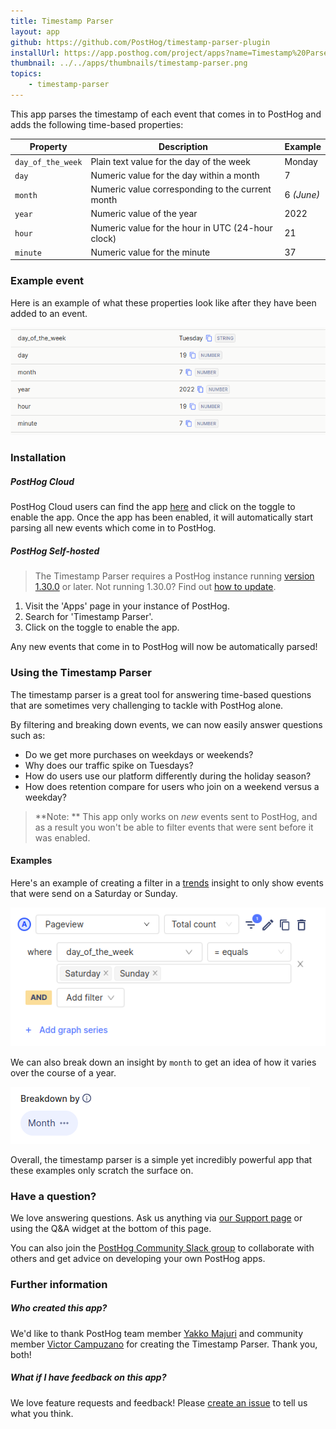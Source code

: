 ```yaml
---
title: Timestamp Parser
layout: app
github: https://github.com/PostHog/timestamp-parser-plugin
installUrl: https://app.posthog.com/project/apps?name=Timestamp%20Parser
thumbnail: ../../apps/thumbnails/timestamp-parser.png
topics:
    - timestamp-parser
---
```


This app parses the timestamp of each event that comes in to PostHog and adds the following time-based properties:

| Property          | Description                                       | Example    |
| ----------------- | ------------------------------------------------- | ---------- |
| `day_of_the_week` | Plain text value for the day of the week          | Monday     |
| `day`             | Numeric value for the day within a month          | 7          |
| `month`           | Numeric value corresponding to the current month  | 6 _(June)_ |
| `year`            | Numeric value of the year                         | 2022       |
| `hour`            | Numeric value for the hour in UTC (24-hour clock) | 21         |
| `minute`          | Numeric value for the minute                      | 37         |

### Example event

Here is an example of what these properties look like after they have been added to an event.

![event with timestamp properties added](../../images/docs/apps/timestamp-parser/timestamp-properties.png)

### Installation

##### PostHog Cloud

PostHog Cloud users can find the app [here](https://app.posthog.com/project/apps?name=Timestamp+Parser) and click on the toggle to enable the app.
Once the app has been enabled, it will automatically start parsing all new events which come in to PostHog.

##### PostHog Self-hosted

> The Timestamp Parser requires a PostHog instance running [version 1.30.0](https://posthog.com/blog/the-posthog-array-1-30-0) or later.
> Not running 1.30.0? Find out [how to update](https://posthog.com/docs/self-host/configure/upgrading-posthog).

1. Visit the 'Apps' page in your instance of PostHog.
2. Search for 'Timestamp Parser'.
3. Click on the toggle to enable the app.

Any new events that come in to PostHog will now be automatically parsed!

### Using the Timestamp Parser

The timestamp parser is a great tool for answering time-based questions that are sometimes very challenging to tackle with PostHog alone.

By filtering and breaking down events, we can now easily answer questions such as:

- Do we get more purchases on weekdays or weekends?
- Why does our traffic spike on Tuesdays?
- How do users use our platform differently during the holiday season?
- How does retention compare for users who join on a weekend versus a weekday?

> **Note: ** This app only works on _new_ events sent to PostHog, and as a result you won't be able to filter events that were sent before it was enabled.

#### Examples

Here's an example of creating a filter in a [trends](/docs/user-guides/trends) insight to only show events that were send on a Saturday or Sunday.

![filter for only events on Saturday or Sunday](../../images/docs/apps/timestamp-parser/weekend-filter.png)

We can also break down an insight by `month` to get an idea of how it varies over the course of a year.

![breaking down an insight by month](../../images/docs/apps/timestamp-parser/month-breakdown.png)

Overall, the timestamp parser is a simple yet incredibly powerful app that these examples only scratch the surface on.

### Have a question?

We love answering questions. Ask us anything via [our Support page](/questions) or using the Q&A widget at the bottom of this page.

You can also join the [PostHog Community Slack group](/slack) to collaborate with others and get advice on developing your own PostHog apps.

### Further information

##### Who created this app?

We'd like to thank PostHog team member [Yakko Majuri](https://github.com/yakkomajuri) and community member [Victor Campuzano](https://github.com/vicampuzano) for creating the Timestamp Parser. Thank you, both!

##### What if I have feedback on this app?

We love feature requests and feedback! Please [create an issue](https://github.com/PostHog/posthog/issues/new?assignees=&labels=enhancement%2C+feature&template=feature_request.md) to tell us what you think.
